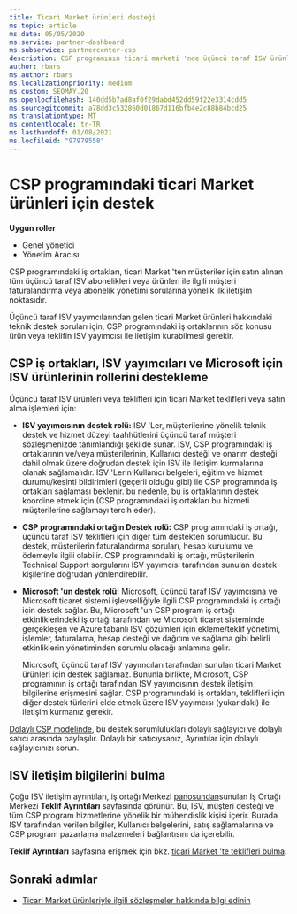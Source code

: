 ```yaml
---
title: Ticari Market ürünleri desteği
ms.topic: article
ms.date: 05/05/2020
ms.service: partner-dashboard
ms.subservice: partnercenter-csp
description: CSP programının ticari marketi 'nde üçüncü taraf ISV ürünleri veya abonelikleri için destek hakkında bilgi edinin.
author: rbars
ms.author: rbars
ms.localizationpriority: medium
ms.custom: SEOMAY.20
ms.openlocfilehash: 140dd5b7ad8af0f29dabd452dd59f22e3314cdd5
ms.sourcegitcommit: a78dd3c532860d01867d116bfb4e2c88b84bcd25
ms.translationtype: MT
ms.contentlocale: tr-TR
ms.lasthandoff: 01/08/2021
ms.locfileid: "97979558"
---
```

# <a name="support-for-commercial-marketplace-products-in-the-csp-program"></a>CSP programındaki ticari Market ürünleri için destek


**Uygun roller**

- Genel yönetici
- Yönetim Aracısı

CSP programındaki iş ortakları, ticari Market 'ten müşteriler için satın alınan tüm üçüncü taraf ISV abonelikleri veya ürünleri ile ilgili müşteri faturalandırma veya abonelik yönetimi sorularına yönelik ilk iletişim noktasıdır.

Üçüncü taraf ISV yayımcılarından gelen ticari Market ürünleri hakkındaki teknik destek soruları için, CSP programındaki iş ortaklarının söz konusu ürün veya teklifin ISV yayımcısı ile iletişim kurabilmesi gerekir.

## <a name="support-roles-of-isv-products-for-csp-partners-isv-publishers-and-microsoft"></a>CSP iş ortakları, ISV yayımcıları ve Microsoft için ISV ürünlerinin rollerini destekleme

Üçüncü taraf ISV ürünleri veya teklifleri için ticari Market teklifleri veya satın alma işlemleri için:

- **ISV yayımcısının destek rolü:** ISV 'Ler, müşterilerine yönelik teknik destek ve hizmet düzeyi taahhütlerini üçüncü taraf müşteri sözleşmenizde tanımlandığı şekilde sunar. ISV, CSP programındaki iş ortaklarının ve/veya müşterilerinin, Kullanıcı desteği ve onarım desteği dahil olmak üzere doğrudan destek için ISV ile iletişim kurmalarına olanak sağlamalıdır. ISV 'Lerin Kullanıcı belgeleri, eğitim ve hizmet durumu/kesinti bildirimleri (geçerli olduğu gibi) ile CSP programında iş ortakları sağlaması beklenir. bu nedenle, bu iş ortaklarının destek koordine etmek için (CSP programındaki iş ortakları bu hizmeti müşterilerine sağlamayı tercih eder).

- **CSP programındaki ortağın Destek rolü:** CSP programındaki iş ortağı, üçüncü taraf ISV teklifleri için diğer tüm destekten sorumludur. Bu destek, müşterilerin faturalandırma soruları, hesap kurulumu ve ödemeyle ilgili olabilir. CSP programındaki iş ortağı, müşterilerin Technical Support sorgularını ISV yayımcısı tarafından sunulan destek kişilerine doğrudan yönlendirebilir.

- **Microsoft 'un destek rolü:** Microsoft, üçüncü taraf ISV yayımcısına ve Microsoft ticaret sistemi işlevselliğiyle ilgili CSP programındaki iş ortağı için destek sağlar. Bu, Microsoft 'un CSP program iş ortağı etkinliklerindeki iş ortağı tarafından ve Microsoft ticaret sisteminde gerçekleşen ve Azure tabanlı ISV çözümleri için ekleme/teklif yönetimi, işlemler, faturalama, hesap desteği ve dağıtım ve sağlama gibi belirli etkinliklerin yönetiminden sorumlu olacağı anlamına gelir.

    Microsoft, üçüncü taraf ISV yayımcıları tarafından sunulan ticari Market ürünleri için destek sağlamaz. Bununla birlikte, Microsoft, CSP programının iş ortağı tarafından ISV yayımcısının destek iletişim bilgilerine erişmesini sağlar. CSP programındaki iş ortakları, teklifleri için diğer destek türlerini elde etmek üzere ISV yayımcısı (yukarıdaki) ile iletişim kurmanız gerekir.

[Dolaylı CSP modelinde](csp-overview.md#indirect-model), bu destek sorumlulukları dolaylı sağlayıcı ve dolaylı satıcı arasında paylaşılır. Dolaylı bir satıcıysanız, Ayrıntılar için dolaylı sağlayıcınızı sorun.

## <a name="how-to-find-isv-contact-information"></a>ISV iletişim bilgilerini bulma

Çoğu ISV iletişim ayrıntıları, iş ortağı Merkezi [panosundan](https://partner.microsoft.com/dashboard)sunulan Iş Ortağı Merkezi **Teklif Ayrıntıları** sayfasında görünür. Bu, ISV, müşteri desteği ve tüm CSP program hizmetlerine yönelik bir mühendislik kişisi içerir. Burada ISV tarafından verilen bilgiler, Kullanıcı belgelerini, satış sağlamalarına ve CSP program pazarlama malzemeleri bağlantısını da içerebilir.

**Teklif Ayrıntıları** sayfasına erişmek için bkz. [ticari Market 'te teklifleri bulma](csp-commercial-marketplace-discover.md#view-marketplace-offers-in-partner-center).

## <a name="next-steps"></a>Sonraki adımlar

- [Ticari Market ürünleriyle ilgili sözleşmeler hakkında bilgi edinin](csp-commercial-marketplace-contracting.md)
